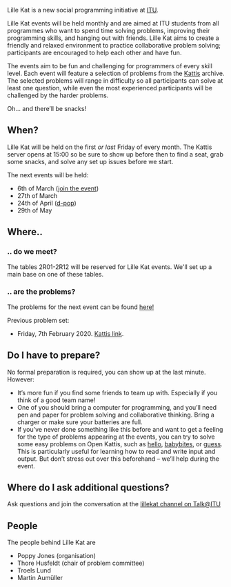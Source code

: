 Lille Kat is a new social programming initiative at [ITU](https://www.itu.dk).

Lille Kat events will be held monthly and are aimed at ITU students from all programmes who want to spend time solving problems, improving their programming skills, and hanging out with friends. Lille Kat aims to create a friendly and relaxed environment to practice collaborative problem solving; participants are encouraged to help each other and have fun.

The events aim to be fun and challenging for programmers of every skill level. Each event will feature a selection of problems from the [Kattis](https://www.open.kattis.com ) archive. The selected problems will range in difficulty so all participants can solve at least one question, while even the most experienced participants will be challenged by the harder problems.

Oh... and there’ll be snacks!

## When?

Lille Kat will be held on the first *or last* Friday of every month. The Kattis server opens at 15:00 so be sure to show up before then to find a seat, grab some snacks, and solve any set up issues before we start.  

The next events will be held:

- 6th of March ([join the event](https://www.facebook.com/events/196388161475613/))
- 27th of March
- 24th of April ([d-pop](https://d-pop.github.io/))
- 29th of May

## Where..  

### .. do we meet?

The tables 2R01-2R12 will be reserved for Lille Kat events. We'll set up a main base on one of these tables.

### .. are the problems?

The problems for the next event can be found [here!](https://open.kattis.com/contests/j6b33t)

Previous problem set:

* Friday, 7th February 2020. [Kattis link](https://open.kattis.com/contests/ncvy89).

## Do I have to prepare?

No formal preparation is required, you can show up at the last minute.
However:

* It’s more fun if you find some friends to team up with. Especially if you think of a good team name!
* One of you should bring a computer for programming, and you’ll need pen and paper for problem solving and collaborative thinking. Bring a charger or make sure your batteries are full.
* If you’ve never done something like this before and want to get a feeling for the type of problems appearing at the events, you can try to solve some easy problems on Open Kattis, such as [hello](https://open.kattis.com/problems/hello), [babybites](https://open.kattis.com/problems/babybites), or [guess](https://open.kattis.com/problems/guess).
This is particularly useful for learning how to read and write input and output. But don’t stress out over this beforehand – we’ll help during the event.

## Where do I ask additional questions?

Ask questions and join the conversation at the [lillekat channel on Talk@ITU](https://talk.itu.dk/channel/lillekat)

## People

The people behind Lille Kat are

* Poppy Jones (organisation)
* Thore Husfeldt (chair of problem committee)
* Troels Lund
* Martin Aumüller
